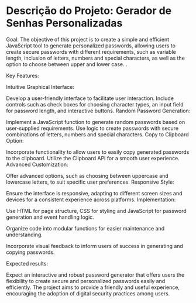 <h1>Descrição do Projeto: Gerador de Senhas Personalizadas</h1>

Goal:
The objective of this project is to create a simple and efficient JavaScript tool to generate personalized passwords, allowing users to create secure passwords with different requirements, such as variable length, inclusion of letters, numbers and special characters, as well as the option to choose between upper and lower case. .

Key Features:

Intuitive Graphical Interface:

Develop a user-friendly interface to facilitate user interaction.
Include controls such as check boxes for choosing character types, an input field for password length, and interactive buttons.
Random Password Generation:

Implement a JavaScript function to generate random passwords based on user-supplied requirements.
Use logic to create passwords with secure combinations of letters, numbers and special characters.
Copy to Clipboard Option:

Incorporate functionality to allow users to easily copy generated passwords to the clipboard.
Utilize the Clipboard API for a smooth user experience.
Advanced Customization:

Offer advanced options, such as choosing between uppercase and lowercase letters, to suit specific user preferences.
Responsive Style:

Ensure the interface is responsive, adapting to different screen sizes and devices for a consistent experience across platforms.
Implementation:

Use HTML for page structure, CSS for styling and JavaScript for password generation and event handling logic.

Organize code into modular functions for easier maintenance and understanding.

Incorporate visual feedback to inform users of success in generating and copying passwords.

Expected results:

Expect an interactive and robust password generator that offers users the flexibility to create secure and personalized passwords easily and efficiently. The project aims to provide a friendly and useful experience, encouraging the adoption of digital security practices among users.